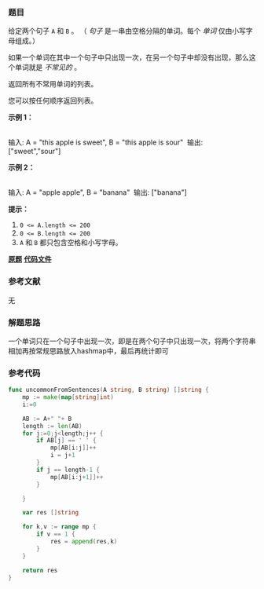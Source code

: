### 题目
给定两个句子 `A` 和 `B` 。 （ _句子_ 是一串由空格分隔的单词。每个 _单词_ 仅由小写字母组成。）

如果一个单词在其中一个句子中只出现一次，在另一个句子中却没有出现，那么这个单词就是 _不常见的_ 。

返回所有不常用单词的列表。

您可以按任何顺序返回列表。



**示例 1：**


​    
​    输入: A = "this apple is sweet", B = "this apple is sour"
​    输出: ["sweet","sour"]


**示例  2：**


​    
​    输入: A = "apple apple", B = "banana"
​    输出: ["banana"]




**提示：**

  1. `0 <= A.length <= 200`
  2. `0 <= B.length <= 200`
  3. `A` 和 `B` 都只包含空格和小写字母。

 **[原题](https://leetcode-cn.com/problems/uncommon-words-from-two-sentences/)**    **[代码文件](https://github.com/LZH139/leetcode_Go/blob/master/src/HashTable/simple/UncommonWordsFromTwoSentences/UncommonWordsFromTwoSentences.go)**


### 参考文献
无

### 解题思路

一个单词只在一个句子中出现一次，即是在两个句子中只出现一次，将两个字符串相加再按常规思路放入hashmap中，最后再统计即可


### 参考代码

```go
func uncommonFromSentences(A string, B string) []string {
	mp := make(map[string]int)
	i:=0

	AB := A+" "+ B
	length := len(AB)
	for j:=0;j<length;j++ {
		if AB[j] == ' ' {
			mp[AB[i:j]]++
			i = j+1
		}
		if j == length-1 {
			mp[AB[i:j+1]]++
		}

	}

	var res []string

	for k,v := range mp {
		if v == 1 {
			res = append(res,k)
		}
	}

	return res
}

```




